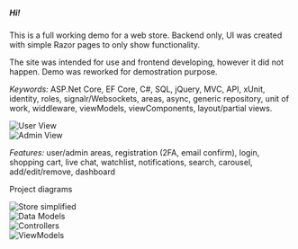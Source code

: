 <h5>Hi! </h5>
<p>This is a full working demo for a web store. Backend only, UI was created with simple Razor pages to only show functionality.</p>
<p>The site was intended for use and frontend developing, however it did not happen. Demo was reworked for demostration purpose. </p>

<p><i>Keywords:</i> ASP.Net Core, EF Core, C#, SQL, jQuery, MVC, API, xUnit, identity, roles, signalr/Websockets, areas, async, generic repository, unit of work, widdleware, viewModels, viewComponents, layout/partial views.</p>

<div class="row">
<div class="col-6">
<img src="https://github.com/SlavikKuz/05-demoprosjekt-for-CV/blob/master/Description/user_view_1024.gif"  alt="User View">
</img>
</div>
<div class="col-6">
<img src="https://github.com/SlavikKuz/05-demoprosjekt-for-CV/blob/master/Description/admin_view_1024.gif"  alt="Admin View">
</img>
</div>
</div>
</hr>

<p><i>Features:</i> user/admin areas, registration (2FA, email confirm), login, shopping cart, live chat, watchlist, notifications, search, carousel, add/edit/remove, dashboard</p>


<p>Project diagrams</p>

<div class="row">
<img src="https://github.com/SlavikKuz/05-demoprosjekt-for-CV/blob/master/Description/01.png"  alt="Store simplified">
</img>
</div>

<div class="row">
<img src="https://github.com/SlavikKuz/05-demoprosjekt-for-CV/blob/master/Description/02.png"  alt="Data Models">
</img>
</div>

<div class="row">
<img src="https://github.com/SlavikKuz/05-demoprosjekt-for-CV/blob/master/Description/03.png"  alt="Controllers">
</img>
</div>

<div class="row">
<img src="https://github.com/SlavikKuz/05-demoprosjekt-for-CV/blob/master/Description/04.png"  alt="ViewModels">
</img>
</div>